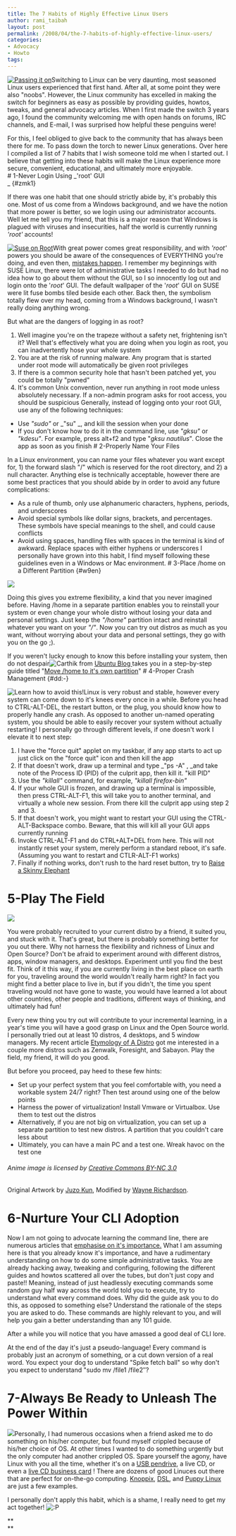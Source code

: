 ```yaml
---
title: The 7 Habits of Highly Effective Linux Users
author: rami_taibah
layout: post
permalink: /2008/04/the-7-habits-of-highly-effective-linux-users/
categories:
- Advocacy
- Howto
tags: 
---
```


[![Passing it on](http://192.168.1.33/blog2/wp-content/uploads/2008/04/04-olympic-flame4.jpeg)](http://192.168.1.33/blog2/wp-content/uploads/2008/04/04-olympic-flame4.jpeg)Switching to Linux can be very daunting, most seasoned Linux users experienced that first hand. After all, at some point they were also "noobs". However, the Linux community has excelled in making the switch for beginners as easy as possible by providing guides, howtos, tweaks, and general advocacy articles. When I first made the switch 3 years ago, I found the community welcoming me with open hands on forums, IRC channels, and E-mail, I was surprised how helpful these penguins were!

For this, I feel obliged to give back to the community that has always been there for me. To pass down the torch to newer Linux generations. Over here I compiled a list of 7 habits that I wish someone told me when I started out. I believe that getting into these habits will make the Linux experience more secure, convenient, educational, and ultimately more enjoyable.  
\# 1-Never Login Using _'root' GUI  
_ {\#zmk1}

If there was one habit that one should strictly abide by, it's probably this one. Most of us come from a Windows background, and we have the notion that more power is better, so we login using our administrator accounts. Well let me tell you my friend, that this is a major reason that Windows is plagued with viruses and insecurities, half the world is currently running _'root'_ accounts!

[![Suse on Root](http://192.168.1.33/blog2/wp-content/uploads/2008/04/suse_on_root.png)](http://192.168.1.33/blog2/wp-content/uploads/2008/04/suse_on_root.png)With great power comes great responsibility, and with _'root'_ powers you should be aware of the consequences of EVERYTHING you're doing, and even then, [mistakes happen](http://lug.wsu.edu/node/414 "mistakes happen"). I remember my beginnings with SUSE Linux, there were lot of administrative tasks I needed to do but had no idea how to go about them without the GUI, so I so innocently log out and login onto the '_root_' GUI. The default wallpaper of the '_root_' GUI on SUSE were lit fuse bombs tiled beside each other. Back then, the symbolism totally flew over my head, coming from a Windows background, I wasn't really doing anything wrong.

But what are the dangers of logging in as root?

1. Well imagine you're on the trapeze without a safety net, frightening isn't it? Well that's effectively what you are doing when you login as root, you can inadvertently hose your whole system
2. You are at the risk of running malware. Any program that is started under root mode will automatically be given root privileges   
3. If there is a common security hole that hasn't been patched yet, you could be totally "pwned"
4. It's common Unix convention, never run anything in root mode unless absolutely necessary. If a non-admin program asks for root access, you should be suspicious
Generally, instead of logging onto your root GUI, use any of the following techniques:

* Use _"sudo"_ or _"su" _, and kill the session when your done
* If you don't know how to do it in the command line, use _"gksu"_ or _"kdesu"_. For example, press alt+f2 and type "_gksu nautilus_". Close the app as soon as you finish
\# 2-Properly Name Your Files

In a Linux environment, you can name your files whatever you want except for, 1) the forward slash "/" which is reserved for the root directory, and 2) a null character. Anything else is technically acceptable, however there are some best practices that you should abide by in order to avoid any future complications:

* As a rule of thumb, only use alphanumeric characters, hyphens, periods, and underscores
* Avoid special symbols like dollar signs, brackets, and percentages. These symbols have special meanings to the shell, and could cause conflicts
* Avoid using spaces, handling files with spaces in the terminal is kind of awkward. Replace spaces with either hyphens or underscores
I personally have grown into this habit, I find myself following these guidelines even in a Windows or Mac environment.
\# 3-Place /home on a Different Partition {\#w9en}

![](/blog/wp-content/uploads/2008/04/screenshot-11-300x30.png)

Doing this gives you extreme flexibility, a kind that you never imagined before. Having /home in a separate partition enables you to reinstall your system or even change your whole distro without losing your data and personal settings. Just keep the _"/home"_ partition intact and reinstall whatever you want on your _"/"_. Now you can try out distros as much as you want, without worrying about your data and personal settings, they go with you on the go ;).

If you weren't lucky enough to know this before installing your system, then do not despair![Carthik](http://carthik.net/) from [Ubuntu Blog ](http://ubuntu.wordpress.com/)takes you in a step-by-step guide titled "[Move /home to it's own partition](http://ubuntu.wordpress.com/2006/01/29/move-home-to-its-own-partition/)"
\# 4-Proper Crash Management {\#dd:-}

![Learn how to avoid this!](http://192.168.1.33/blog2/wp-content/uploads/2008/04/pc_crash11.jpg)Linux is very robust and stable, however every system can come down to it's knees every once in a while. Before you head to CTRL-ALT-DEL, the restart button, or the plug, you should know how to properly handle any crash. As opposed to another un-named operating system, you should be able to easily recover your system without actually restarting! I personally go through different levels, if one doesn't work I elevate it to next step:

1. I have the "force quit" applet on my taskbar, if any app starts to act up just click on the "force quit" icon and then kill the app
2. If that doesn't work, draw up a terminal and type _"ps -A" , _and take note of the Process ID (PID) of the culprit app, then kill it. "kill PID"
3. Use the _"killall"_ command, for example, _"killall firefox-bin"_
4. If your whole GUI is frozen, and drawing up a terminal is impossible, then press CTRL-ALT-F1, this will take you to another terminal, and virtually a whole new session. From there kill the culprit app using step 2 and 3\.
5. If that doesn't work, you might want to restart your GUI using the CTRL-ALT-Backspace combo. Beware, that this will kill all your GUI apps currently running  
6. Invoke CTRL-ALT-F1 and do CTRL+ALT+DEL from here. This will not instantly reset your system, merely perform a standard reboot, it's safe. (Assuming you want to restart and CTLR-ALT-F1 works)  
7. Finally if nothing works, don't rush to the hard reset button, try to [Raise a Skinny Elephant](http://www.brunolinux.com/01-First_Things_To_Know/Skinny_Elephants.html)

# 5-Play The Field

[![](http://192.168.1.33/blog2/wp-content/uploads/2008/04/anime-linux-distros.png)](http://192.168.1.33/blog2/wp-content/uploads/2008/04/anime-linux-distros.png)

You were probably recruited to your current distro by a friend, it suited you, and stuck with it. That's great, but there is probably something better for you out there. Why not harness the flexibility and richness of Linux and Open Source? Don't be afraid to experiment around with different distros, apps, window managers, and desktops. Experiment until you find the best fit. Think of it this way, if you are currently living in the best place on earth for you, traveling around the world wouldn't really harm right? In fact you might find a better place to live in, but if you didn't, the time you spent traveling would not have gone to waste, you would have learned a lot about other countries, other people and traditions, different ways of thinking, and ultimately had fun!  
  
Every new thing you try out will contribute to your incremental learning, in a year's time you will have a good grasp on Linux and the Open Source world. I personally tried out at least 10 distros, 4 desktops, and 5 window managers. My recent article [Etymology of A Distro](/blog/linux-general/etymology-of-a-distro/ "Etymology of A Distro") got me interested in a couple more distros such as Zenwalk, Foresight, and Sabayon. Play the field, my friend, it will do you good.

But before you proceed, pay heed to these few hints:

* Set up your perfect system that you feel comfortable with, you need a workable system 24/7 right? Then test around using one of the below points  
* Harness the power of virtualization! Install Vmware or Virtualbox. Use them to test out the distros
* Alternatively, if you are not big on virtualization, you can set up a separate partition to test new distros. A partition that you couldn't care less about
* Ultimately, you can have a main PC and a test one. Wreak havoc on the test one

###### Anime image is licensed by [Creative Commons BY-NC 3.0](http://creativecommons.org/licenses/by-nc/3.0/)  
Original Artwork by [Juzo Kun](http://juzo-kun.deviantart.com/art/Linux-tan-Lineart-23093548), Modified by [Wayne Richardson](http://www.fsckin.com/2007/10/02/amazing-anime-style-caricatures-of-linux-distribution-mascots/).

# 6-Nurture Your CLI Adoption

Now I am not going to advocate learning the command line, there are numerous articles that [emphasise on it's importance.](http://blue-gnu.biz/content/what_non_techies_should_know_about_command_line "emphasise on it's importance.") What I am assuming here is that you already know it's importance, and have a rudimentary understanding on how to do some simple administrative tasks. You are already hacking away, tweaking and configuring, following the different guides and howtos scattered all over the tubes, but don't just copy and paste!! Meaning, instead of just headlessly executing commands some random guy half way across the world told you to execute, try to understand what every command does. Why did the guide ask you to do this, as opposed to something else? Understand the rationale of the steps you are asked to do. These commands are highly relevant to you, and will help you gain a better understanding than any 101 guide.

After a while you will notice that you have amassed a good deal of CLI lore.  
  
At the end of the day it's just a pseudo-language! Every command is probably just an acronym of something, or a cut down version of a real word. You expect your dog to understand "Spike fetch ball" so why don't you expect to understand "sudo mv /file1 /file2″?  
  

# 7-Always Be Ready to Unleash The Power Within

![](http://192.168.1.33/blog2/wp-content/uploads/2008/04/pendrivelinux.jpg)Personally, I had numerous occasions when a friend asked me to do something on his/her computer, but found myself crippled because of his/her choice of OS. At other times I wanted to do something urgently but the only computer had another crippled OS. Spare yourself the agony, have Linux with you all the time, whether it's on a [USB pendrive](http://www.pendrivelinux.com "USB pendrive"), a live CD, or even a [live CD business card](http://www.damnsmalllinux.org/cd.html "live CD business card") ! There are dozens of good Linuces out there that are perfect for on-the-go computing. [Knoppix](http://www.knoppix.net "Knoppix"), [DSL](http://www.damnsmalllinux.org "DSL"), and [Puppy Linux](http://www.puppylinux.com "Puppy Linux") are just a few examples.

I personally don't apply this habit, which is a shame, I really need to get my act together! ![:P](http://192.168.1.2/blog2/wp-includes/images/smilies/icon_razz.gif)

**  
**